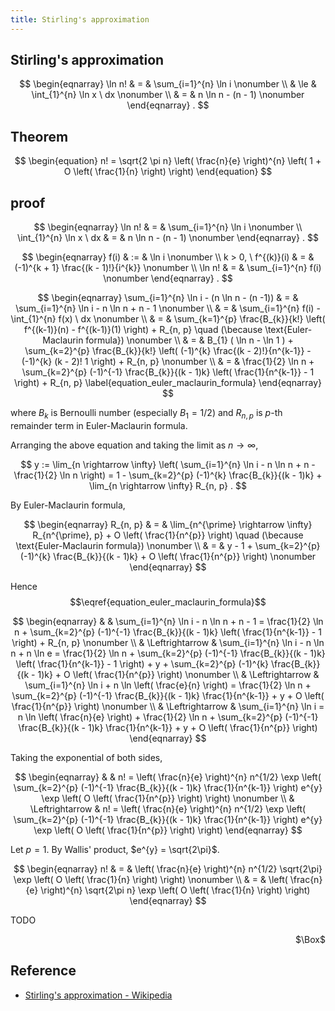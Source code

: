 ```yaml
---
title: Stirling's approximation
---
```


## Stirling's approximation

$$
\begin{eqnarray}
    \ln n!
    & = &
        \sum_{i=1}^{n}
            \ln i
    \nonumber
    \\
    & \le &
        \int_{1}^{n}
            \ln x
        \ dx
    \nonumber
    \\
    & = &
        n \ln n
        -
        (n - 1)
    \nonumber
\end{eqnarray}
    .
$$

## Theorem

$$
\begin{equation}
    n!
    =
    \sqrt{2 \pi n}
    \left(
        \frac{n}{e}
    \right)^{n}
    \left(
        1
        +
        O
        \left(
            \frac{1}{n}
        \right)
    \right)
\end{equation}
$$

## proof

$$
\begin{eqnarray}
    \ln n!
    & = &
        \sum_{i=1}^{n}
            \ln i
    \nonumber
    \\
    \int_{1}^{n}
        \ln x
    \ dx
    & = &
        n \ln n
        -
        (n - 1)
    \nonumber
\end{eqnarray}
    .
$$

$$
\begin{eqnarray}
    f(i)
    & := &
        \ln i
    \nonumber
    \\
    k > 0,
    \
    f^{(k)}(i)
    & = &
        (-1)^{k + 1}
        \frac{(k - 1)!}{i^{k}}
    \nonumber
    \\
    \ln n!
    & = &
        \sum_{i=1}^{n}
            f(i)
    \nonumber
\end{eqnarray}
    .
$$

$$
\begin{eqnarray}
    \sum_{i=1}^{n}
        \ln i
    -
    (n \ln n - (n -1))
    & = &
        \sum_{i=1}^{n}
            \ln i
        -
        n \ln n
        +
        n - 1
    \nonumber
    \\
    & = &
        \sum_{i=1}^{n}
            f(i)
        -
        \int_{1}^{n}
            f(x)
        \ dx
    \nonumber
    \\
    & = &
        \sum_{k=1}^{p}
            \frac{B_{k}}{k!}
            \left(
                f^{(k-1)}(n)
                -
                f^{(k-1)}(1)
            \right)
            +
            R_{n, p}
        \quad
        (\because \text{Euler-Maclaurin formula})
    \nonumber
    \\
    & = &
        B_{1}
        (
            \ln n
            -
            \ln 1
        )
        +
        \sum_{k=2}^{p}
            \frac{B_{k}}{k!}
            \left(
                (-1)^{k}
                \frac{(k - 2)!}{n^{k-1}}
                -
                (-1)^{k}
                (k - 2)!
                1
            \right)
            +
            R_{n, p}
    \nonumber
    \\
    & = &
        \frac{1}{2}
            \ln n
        +
        \sum_{k=2}^{p}
            (-1)^{-1}
            \frac{B_{k}}{(k - 1)k}
            \left(
                \frac{1}{n^{k-1}}
                -
                1
            \right)
        +
        R_{n, p}
    \label{equation_euler_maclaurin_formula}
\end{eqnarray}
$$

where $B_{k}$ is Bernoulli number (especially $B_{1}=1/2$) and $R_{n, p}$ is $p$-th remainder term in Euler-Maclaurin formula.

Arranging the above equation and taking the limit as $n \rightarrow \infty$,

$$
    y
    :=
    \lim_{n \rightarrow \infty}
    \left(
        \sum_{i=1}^{n}
            \ln i
        -
        n \ln n
        +
        n
        -
        \frac{1}{2}
            \ln n
    \right)
    =
    1
    -
    \sum_{k=2}^{p}
        (-1)^{k}
        \frac{B_{k}}{(k - 1)k}
    +
    \lim_{n \rightarrow \infty}
    R_{n, p}
    .
$$

By Euler-Maclaurin formula,

$$
\begin{eqnarray}
    R_{n, p}
    & = &
        \lim_{n^{\prime} \rightarrow \infty}
            R_{n^{\prime}, p}
        +
        O
        \left(
            \frac{1}{n^{p}}
        \right)
        \quad
        (\because \text{Euler-Maclaurin formula})
    \nonumber
    \\
    & = &
        y
        -
        1
        +
        \sum_{k=2}^{p}
            (-1)^{k}
            \frac{B_{k}}{(k - 1)k}
        +
        O
        \left(
            \frac{1}{n^{p}}
        \right)
        \nonumber
\end{eqnarray}
$$

Hence
$$\eqref{equation_euler_maclaurin_formula}$$

$$
\begin{eqnarray}
    & &
        \sum_{i=1}^{n}
            \ln i
        -
        n \ln n
        +
        n - 1
        =
        \frac{1}{2}
            \ln n
        +
        \sum_{k=2}^{p}
            (-1)^{-1}
            \frac{B_{k}}{(k - 1)k}
            \left(
                \frac{1}{n^{k-1}}
                -
                1
            \right)
        +
        R_{n, p}
    \nonumber
    \\
    & \Leftrightarrow &
        \sum_{i=1}^{n}
            \ln i
        -
        n \ln n
        +
        n \ln e
        =
        \frac{1}{2}
            \ln n
        +
        \sum_{k=2}^{p}
            (-1)^{-1}
            \frac{B_{k}}{(k - 1)k}
            \left(
                \frac{1}{n^{k-1}}
                -
                1
            \right)
        +
        y
        +
        \sum_{k=2}^{p}
            (-1)^{k}
            \frac{B_{k}}{(k - 1)k}
        +
        O
        \left(
            \frac{1}{n^{p}}
        \right)
    \nonumber
    \\
    & \Leftrightarrow &
        \sum_{i=1}^{n}
            \ln i
        +
        n \ln
            \left(
                \frac{e}{n}
            \right)
        =
        \frac{1}{2}
            \ln n
        +
        \sum_{k=2}^{p}
            (-1)^{-1}
            \frac{B_{k}}{(k - 1)k}
            \frac{1}{n^{k-1}}
        +
        y
        +
        O
        \left(
            \frac{1}{n^{p}}
        \right)
    \nonumber
    \\
    & \Leftrightarrow &
        \sum_{i=1}^{n}
            \ln i
        =
        n \ln
            \left(
                \frac{n}{e}
            \right)
        +
        \frac{1}{2}
            \ln n
        +
        \sum_{k=2}^{p}
            (-1)^{-1}
            \frac{B_{k}}{(k - 1)k}
            \frac{1}{n^{k-1}}
        +
        y
        +
        O
        \left(
            \frac{1}{n^{p}}
        \right)
\end{eqnarray}
$$

Taking the exponential of both sides,

$$
\begin{eqnarray}
    & &
        n!
        =
        \left(
            \frac{n}{e}
        \right)^{n}
        n^{1/2}
        \exp
        \left(
            \sum_{k=2}^{p}
                (-1)^{-1}
                \frac{B_{k}}{(k - 1)k}
                \frac{1}{n^{k-1}}
        \right)
        e^{y}
        \exp
        \left(
            O
            \left(
                \frac{1}{n^{p}}
            \right)
        \right)
    \nonumber
    \\
    & \Leftrightarrow &
        n!
        =
        \left(
            \frac{n}{e}
        \right)^{n}
        n^{1/2}
        \exp
        \left(
            \sum_{k=2}^{p}
                (-1)^{-1}
                \frac{B_{k}}{(k - 1)k}
                \frac{1}{n^{k-1}}
        \right)
        e^{y}
        \exp
        \left(
            O
            \left(
                \frac{1}{n^{p}}
            \right)
        \right)
\end{eqnarray}
$$

Let $p=1$.
By Wallis' product, $e^{y} = \sqrt{2\pi}$.

$$
\begin{eqnarray}
    n!
    & = &
        \left(
            \frac{n}{e}
        \right)^{n}
        n^{1/2}
        \sqrt{2\pi}
        \exp
        \left(
            O
            \left(
                \frac{1}{n}
            \right)
        \right)
    \nonumber
    \\
    & = &
        \left(
            \frac{n}{e}
        \right)^{n}
        \sqrt{2\pi n}
        \exp
        \left(
            O
            \left(
                \frac{1}{n}
            \right)
        \right)
\end{eqnarray}
$$

TODO

<div class="QED" style="text-align: right">$\Box$</div>


## Reference
* [Stirling's approximation \- Wikipedia](https://en.wikipedia.org/wiki/Stirling%27s_approximation)
